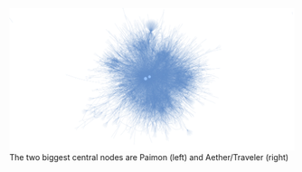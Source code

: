 ![Genshin Character Dialogue Mention Network](https://github.com/wangwiza/genshin-network/blob/main/visuals/network_but_smaller.png)
The two biggest central nodes are Paimon (left) and Aether/Traveler (right)
